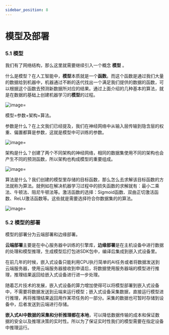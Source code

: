 ```yaml
---
sidebar_position: 8
---
```

# 模型及部署

### 5.1 模型

我们有了网络结构，那么这里就需要继续引入一个概念 **模型** 。

什么是模型？在人工智能中，**模型**本质就是一个**函数**。而这个函数是通过我们大量的数据给到机器中，机器通过不断的迭代找出一个满足我们提供的数据的函数，可以根据这个函数去预测新数据所对应的结果。通过上面介绍的几种基本的算法，就是在数据的基础上创建机器学习的**模型**的过程。

![image=](http://photos.100ask.net/eLinuxAI-TrainingDocs/image-20231012141452664.png)

模型=参数+架构+算法。

参数是什么？在上文我们已经提及，我们在神经网络中从输入层传输到隐含层的权重、偏置都算是参数，这就是模型中可训练的参数。

![image=](http://photos.100ask.net/eLinuxAI-TrainingDocs/image-20231012141519081.png)

架构是什么？创建了两个不同架构的神经网络，相同的数据集使用不同的架构也会产生不同的预测函数，所以架构也构成模型的重要组成。

![image=](http://photos.100ask.net/eLinuxAI-TrainingDocs/image-20231012141530725.png)

算法是什么？我们创建的模型里存储的目标函数，那么怎么去求解该目标函数的方法就称为算法。就例如在解决机器学习过程中的损失函数的求解就有：最小二乘法、牛顿法、阻尼牛顿法等。激活函数的选择：Sigmoid函数、双曲正切激活函数、ReLU激活函数等。这些就是需要选择符合你数据集的的算法。

![image=](http://photos.100ask.net/eLinuxAI-TrainingDocs/image-20231012141946623.png)

### 5.2 模型的部署

模型的部署分为云端部署和边缘部署。

**云端部署**主要是在中心服务器中训练的引擎库，**边缘部署**是在主机设备中进行数据的处理和模型推理，生成模型后打包进SDK包中，编译后集成到嵌入式设备里。

在前几年的时候，嵌入式设备只能利用CPU执行简单的AI任务或者将数据发送到云端服务器，使用云端服务器接收到申请后，将数据使用服务器端的模型进行推理，推理结果返回给嵌入式设备进行进一步处理。

随着芯片技术的发展，嵌入式设备的算力增加使得可以将模型部署到嵌入式设备中，不需要将数据发送到云端来运行模型；嵌入式设备采集数据，直接运行模型进行推理，再将推理结果返回用作某项任务的一部分。采集的数据也可暂时存储到设备中，后者发送到云端进行存储。

**嵌入式AI中数据的采集和分析推理都在本地**，可以降低数据传输的成本和保证数据的安全以及推理决策的实时性。所以为了保证实时性我们的模型需要在指定设备中推理运行。